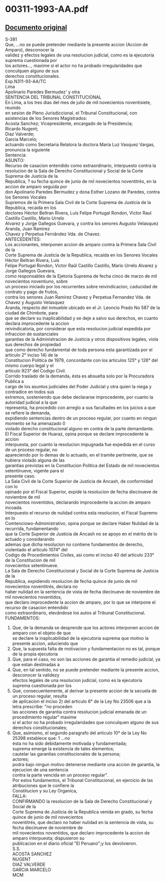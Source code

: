 
00311-1993-AA.pdf
=================
  
[Documento original](https://tc.gob.pe/jurisprudencia/1997/00311-1993-AA.pdf)  
---  
S-381  
Que, ...no se puede pretender mediante la presente accion (Accion de Amparo), desconocer la  
validez y efectos legales de una resolucion judicial, como es la ejecutoria suprema cuestionada por  
los actores..., maxime si el actor no ha probado irregularidades que conculquen alguno de sus  
derechos constitucionales.  
Exp.N311-93-AA/TC  
Lima  
Apolinario Paredes Bermudez' y otra  
SENTENCIA DEL TRIBUNAL CONSTITUCIONAL  
En Lima, a los tres dias del mes de julio de mil novecientos noventisiete, reunido  
en sesion de Pleno Jurisdiccional, el Tribunal Constitucional, con asistencias de los Senores Magistrados:  
Acosta Sanchez; Vicepresidente, encargado de la Presidencia;  
Ricardo Nugent;  
Diaz Valverde;  
Garcia Marcelo;  
actuando como Secretaria Relatora la doctora Maria Luz Vasquez Vargas, pronuncia la siguiente  
Sentencia:  
ASUNTO:  
Recurso de casacion entendido como extraordinario, interpuesto contra la  
resolucion de la Sala de Derecho Constitucional y Social de la Corte Suprema de Justicia de la  
Republica, ? su fecha quince de junio de mil novecientos noventitrés, en la accion de amparo seguida por  
don Apolinario Paredes Bermudez y dona Esther Lozano de Paredes, contra los Senores Vocales  
Supremos de la Primera Sala Civil de la Corte Suprema de Justicia de la Republica, recaida en los  
doctores Héctor Beltran Rivera, Luis Felipe Portugal Rondon, Victor Raul Castillo Castillo, Mario Urrelo  
Alvarez y Jorge Gallegos Guevara, y contra los senores Augusto Velasquez Aranda, Juan Ramirez  
Chavez y Perpetua Fernândez Vda. de Chavez.  
ANTECEDENTES:  
Los accionantes, interponen accion de amparo contra la Primera Sala Civil de la  
Corte Suprema de Justicia de la Republica, recaida en los Senores Vocales Héctor Beltran Rivera, Luis  
Felipe Portugal Rondon, Victor Raûl Castillo Castillo, Mario Urrelo Alvarez y Jorge Gallegos Guevara,  
como responsables de la Ejetoria Suprema de fecha cinco de marzo de mil novecientos noventiuno, sobre  
un proceso iniciado por los recurrentes sobre reivindicacion, caducidad de contrato y pago de frutos,  
contra los senores Juan Ramirez Chavez y Perpetua Fernandez Vda. de Chavez y Augusto Velasquez  
Aranda, respecto del inmueble ubicado en el Jr. Leoncio Prado No 587 de la ciudad de Chimbote, para  
que se declare su inaplicabilidad y se deje a salvo sus derechos, en cuanto declara improcedente la accion  
reivindicatoria, por considerar que esta resolucion judicial expedida por infraccion de sustanciales  
garantias de la Administracion de Justicia y otros dispositivos legales, viola sus derechos de propiedad  
que como derecho fundamental de toda persona esta garantizada por el articulo 2° inciso 14) de la  
Constitucion Politica de 1979, concordante con los articulos 125° y 126° del mismo cuerpo legal y el  
articulo 923° del Codigo Civil.  
Corrido traslado de la demanda, ésta es absuelta solo por la Procuradora Publica a  
cargo de los asuntos judiciales del Poder Judicial y otra quien la niega y contradice en todos sus  
extremos, sosteniendo que debe declararse improcedente, por cuanto la autoridad judicial a la que  
representa, ha procedido con arreglo a sus facultades en los juicios a que se refiere la demanda,  
expidiendo sentencias dentro de un proceso regular, por cuanto en ningun momento se ha amenazado 0  
violado derecho constitucional alguno en contra de la parte demandante.  
El Fiscal Superior de Huaraz, opina porque se declare improcedente la accion  
interpuesta, por cuanto la resolucion impugnada fue expedida en el curso de un proceso regular, no  
apareciendo por lo demas de lo actuado, en el tramite pertinente, que se hubiera violado alguna de las  
garantias previstas en la Constitucion Politica del Estado de mil novecientos setentinueve, vigente para el  
presente caso.  
La Sala Civil de la Corte Superior de Justicia de Ancash, de conformidad con lo  
opinado por el Fiscal Superior, expide la resolucion de fecha diecinueve de noviembre de mil  
novecientos noventidos, declarando improcedente la accion de amparo incoada.  
Interpuesto el recurso de nulidad contra esta resolucion, el Fiscal Supremo en lo  
Comtenciowo-Admimistrativo, opina porque se declare Haber Nulidad de la recurrida, fundamentando  
que la Corte Superior de Justicia de Ancash no se apoyo en el mérito de lo actuado y considarando  
ademas que dicha resolucion no contiene fundamentos de derecho, violentado el articulo 1074° del  
Codigo de Procedimientos Civiles, asi como el inciso 40 del articulo 233° de la Constitucion de mil  
novecientos setentinueve.  
La Sala de Derecho Constitucional y Social de la Corte Suprema de Justicia de la  
Republica, expidiendo resolucion de fecha quince de junio de mil novecientos noventitrés, declara no  
haber nulidad en la sentencia de vista de fecha diecinueve de noviembre de mil novecientos noventidos,  
que declaro improcedente la accion de amparo, por lo que se interpone el recurso de casacion entendido  
como extraordinario, elevândose los autos al Tribunal Constitucional.  
FUNDAMENTOS:  
1. Que, de la demanda se desprende que los actores interponen accion de amparo con el objeto de que  
se declare la inaplicabilidad de la ejecutoria suprema que motivo la presente accion, aduciendo que  
2. Que, la supuesta falta de motivacion y fundamentacion no es tal, porque de la propia ejecutoria  
3. Que, para el caso, no son las acciones de garantia el remedio judicial, ya que estan destinadas a  
4. Que, en tal sentido, no se puede pretender mediante la presente accion, desconocer la validezy  
efectos legales de una resolucion judicial, como es la ejecutoria suprema cuestionada por los  
5. Que, consecuentemente, al derivar la presente accion de la secuela de un proceso regular, resulta  
de aplicacion el inciso 2) del articulo 6° de la Ley No 23506 que a la letra prescribe: "no proceden  
las acciones de garantia contra resolucion judicial emanada de un procedimiento regular" maxime  
si el actor no ha probado irregularidades que conculquen alguno de sus derechos constitucionales;  
6. Que, asimismo, el segundo paragrafo del articulo 10° de la Ley No 25398 establece que: 1 ...no  
ésta no ha sido debidamente motivada y fundamentada;  
suprema emerge la existencia de tales elementos;  
cautelar las garantias constitucionales de la persona;  
actores;  
podra bajo ningun motivo detenerse mediante una accion de garantia, la ejecucion de una sentencia  
contra la parte vencida en un proceso regular".  
Por estos fundamentos, el Tribunal Constitucional, en ejercicio de las atribuciones que le confiere la  
Constitucion y su Ley Organica,  
FALLA:  
CONFIRMANDO la resolucion de la Sala de Derecho Constitucional y Social de la  
Corte Suprema de Justicia de la Republica venida en grado, su fecha quince de junio de mil novecientos  
noventitrés, que declaro no haber nulidad en la sentencia de vista, su fecha diecinueve de noviembre de  
mil novecientos noventidos, que declaro improcedente la accion de amparo interpuesta; dispusieron su  
publicacion en el diario oficial "El Peruano";y los devolvieron.  
S.S.  
ACOSTA SANCHEZ  
NUGENT  
DIAZ VALVERDE  
GARCIA MARCELO  
MCM